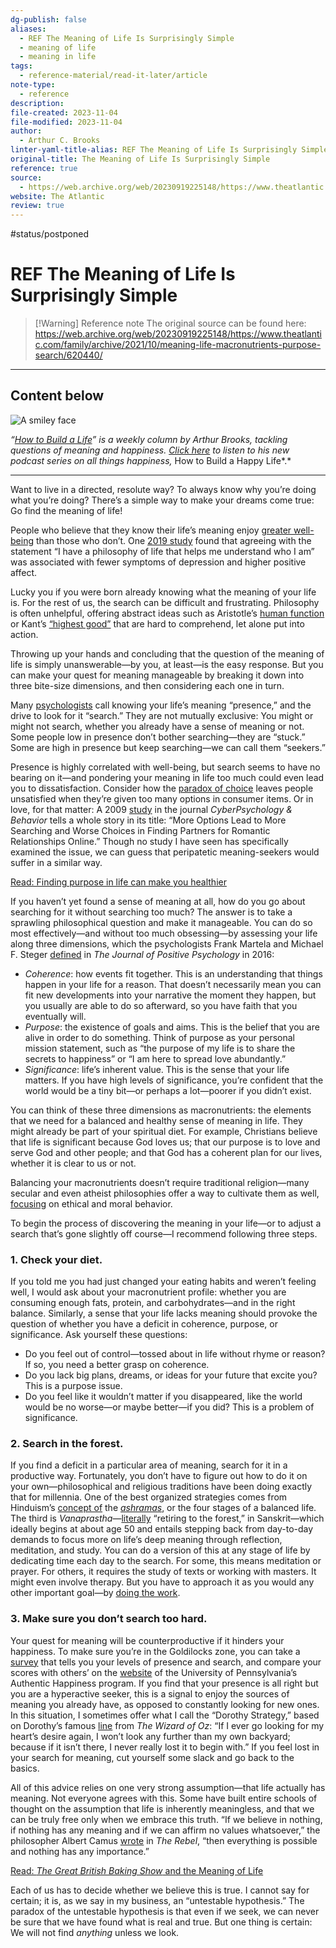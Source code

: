 ```yaml
---
dg-publish: false
aliases:
  - REF The Meaning of Life Is Surprisingly Simple
  - meaning of life
  - meaning in life
tags:
  - reference-material/read-it-later/article
note-type:
  - reference
description: 
file-created: 2023-11-04
file-modified: 2023-11-04
author:
  - Arthur C. Brooks
linter-yaml-title-alias: REF The Meaning of Life Is Surprisingly Simple
original-title: The Meaning of Life Is Surprisingly Simple
reference: true
source:
  - https://web.archive.org/web/20230919225148/https://www.theatlantic.com/family/archive/2021/10/meaning-life-macronutrients-purpose-search/620440/
website: The Atlantic
review: true
---
```

 #status/postponed  

# REF The Meaning of Life Is Surprisingly Simple

> [!Warning] Reference note
> The original source can be found here: https://web.archive.org/web/20230919225148/https://www.theatlantic.com/family/archive/2021/10/meaning-life-macronutrients-purpose-search/620440/

---

## Content below

![A smiley face](Reference%20Materials/Clippings/A%20smiley%20face.jpg)

*“[How to Build a Life](https://web.archive.org/web/20230919225148/https://www.theatlantic.com/projects/how-build-life/)***”* is a weekly column by Arthur Brooks, tackling questions of meaning and happiness. [Click here](https://web.archive.org/web/20230919225148/https://www.theatlantic.com/happy) to listen to his new podcast series on all things happiness,* How to Build a Happy Life*.*

---

Want to live in a directed, resolute way? To always know why you’re doing what you’re doing? There’s a simple way to make your dreams come true: Go find the meaning of life!

People who believe that they know their life’s meaning enjoy [greater well-being](https://web.archive.org/web/20230919225148/https://books.google.com/books?hl=en&lr=&id=Tv_3DQAAQBAJ&oi=fnd&pg=PA75&dq=purpose+in+life+and+wellbeing&ots=sLpSYXdDxl&sig=keJ1dhj9uonHCPR9MDFbhAQh9GA#v=onepage&q=purpose%20in%20life%20and%20wellbeing&f=false) than those who don’t. One [2019 study](https://web.archive.org/web/20230919225148/https://link.springer.com/article/10.1007/s10902-019-00212-9) found that agreeing with the statement “I have a philosophy of life that helps me understand who I am” was associated with fewer symptoms of depression and higher positive affect.

Lucky you if you were born already knowing what the meaning of your life is. For the rest of us, the search can be difficult and frustrating. Philosophy is often unhelpful, offering abstract ideas such as Aristotle’s [human function](https://web.archive.org/web/20230919225148/https://oxford.universitypressscholarship.com/view/10.1093/acprof:oso/9780199552733.001.0001/acprof-9780199552733-chapter-5) or Kant’s [“highest good”](https://web.archive.org/web/20230919225148/https://onlinelibrary.wiley.com/doi/full/10.1111/phil.12228) that are hard to comprehend, let alone put into action.

Throwing up your hands and concluding that the question of the meaning of life is simply unanswerable—by you, at least—is the easy response. But you can make your quest for meaning manageable by breaking it down into three bite-size dimensions, and then considering each one in turn.

Many [psychologists](https://web.archive.org/web/20230919225148/https://psycnet.apa.org/record/2006-00626-008) call knowing your life’s meaning “presence,” and the drive to look for it “search.” They are not mutually exclusive: You might or might not search, whether you already have a sense of meaning or not. Some people low in presence don’t bother searching—they are “stuck.” Some are high in presence but keep searching—we can call them “seekers.”

Presence is highly correlated with well-being, but search seems to have no bearing on it—and pondering your meaning in life too much could even lead you to dissatisfaction. Consider how the [paradox of choice](https://web.archive.org/web/20230919225148/https://www.cs.bgu.ac.il/~ehv192/wiki.files/Choice_is_Demotivating%20Can%20one%20desire%20too%20much%20%20.pdf) leaves people unsatisfied when they’re given too many options in consumer items. Or in love, for that matter: A 2009 [study](https://web.archive.org/web/20230919225148/https://pubmed.ncbi.nlm.nih.gov/19250015/) in the journal *CyberPsychology & Behavior* tells a whole story in its title: “More Options Lead to More Searching and Worse Choices in Finding Partners for Romantic Relationships Online.” Though no study I have seen has specifically examined the issue, we can guess that peripatetic meaning-seekers would suffer in a similar way.

[Read: Finding purpose in life can make you healthier](https://web.archive.org/web/20230919225148/https://www.theatlantic.com/health/archive/2014/11/live-on-purpose/382252/)

If you haven’t yet found a sense of meaning at all, how do you go about searching for it without searching too much? The answer is to take a sprawling philosophical question and make it manageable. You can do so most effectively—and without too much obsessing—by assessing your life along three dimensions, which the psychologists Frank Martela and Michael F. Steger [defined](https://web.archive.org/web/20230919225148/https://psycnet.apa.org/record/2016-30427-009) in *The* *Journal of Positive Psychology* in 2016:

-   *Coherence*: how events fit together. This is an understanding that things happen in your life for a reason. That doesn’t necessarily mean you can fit new developments into your narrative the moment they happen, but you usually are able to do so afterward, so you have faith that you eventually will.
-   *Purpose*: the existence of goals and aims. This is the belief that you are alive in order to do something. Think of purpose as your personal mission statement, such as “the purpose of my life is to share the secrets to happiness” or “I am here to spread love abundantly.”
-   *Significance*: life’s inherent value. This is the sense that your life matters. If you have high levels of significance, you’re confident that the world would be a tiny bit—or perhaps a lot—poorer if you didn’t exist.

You can think of these three dimensions as macronutrients: the elements that we need for a balanced and healthy sense of meaning in life. They might already be part of your spiritual diet. For example, Christians believe that life is significant because God loves us; that our purpose is to love and serve God and other people; and that God has a coherent plan for our lives, whether it is clear to us or not.

Balancing your macronutrients doesn’t require traditional religion—many secular and even atheist philosophies offer a way to cultivate them as well, [focusing](https://web.archive.org/web/20230919225148/https://www.researchgate.net/publication/312443805_Ethics_Secular_and_Religious_An_Evolved-Cognitive_Analysis) on ethical and moral behavior.

To begin the process of discovering the meaning in your life—or to adjust a search that’s gone slightly off course—I recommend following three steps.

### 1\. Check your diet.

If you told me you had just changed your eating habits and weren’t feeling well, I would ask about your macronutrient profile: whether you are consuming enough fats, protein, and carbohydrates—and in the right balance. Similarly, a sense that your life lacks meaning should provoke the question of whether you have a deficit in coherence, purpose, or significance. Ask yourself these questions:

-   Do you feel out of control—tossed about in life without rhyme or reason? If so, you need a better grasp on coherence.
-   Do you lack big plans, dreams, or ideas for your future that excite you? This is a purpose issue.
-   Do you feel like it wouldn’t matter if you disappeared, like the world would be no worse—or maybe better—if you did? This is a problem of significance.

### 2\. Search in the forest.

If you find a deficit in a particular area of meaning, search for it in a productive way. Fortunately, you don’t have to figure out how to do it on your own—philosophical and religious traditions have been doing exactly that for millennia. One of the best organized strategies comes from Hinduism’s [concept of](https://web.archive.org/web/20230919225148/https://www.ncbi.nlm.nih.gov/pmc/articles/PMC3705698/) the [*ashramas*](https://web.archive.org/web/20230919225148/https://www.hinduamerican.org/blog/what-are-the-four-stages-of-hindu-life/?utm_source=google&utm_medium=cpc&gclid=CjwKCAjwj8eJBhA5EiwAg3z0m-pLk_PzzSGDdzDC2wk2BbQ5mhP8ylC87Vpue_Mt1-vl2UHKRAMCUxoCP2UQAvD_BwE), or the four stages of a balanced life. The third is *Vanaprastha*—[literally](https://web.archive.org/web/20230919225148/https://www.yogapedia.com/definition/5509/vanaprastha) “retiring to the forest,” in Sanskrit—which ideally begins at about age 50 and entails stepping back from day-to-day demands to focus more on life’s deep meaning through reflection, meditation, and study. You can do a version of this at any stage of life by dedicating time each day to the search. For some, this means meditation or prayer. For others, it requires the study of texts or working with masters. It might even involve therapy. But you have to approach it as you would any other important goal—by [doing the work](https://web.archive.org/web/20230919225148/https://www.theatlantic.com/family/archive/2021/04/working-wishing-happiness/618664/).

### 3\. Make sure you don’t search too hard.

Your quest for meaning will be counterproductive if it hinders your happiness. To make sure you’re in the Goldilocks zone, you can take a [survey](https://web.archive.org/web/20230919225148/http://www.michaelfsteger.com/?page_id=13) that tells you your levels of presence and search, and compare your scores with others’ on the [website](https://web.archive.org/web/20230919225148/https://www.authentichappiness.sas.upenn.edu/) of the University of Pennsylvania’s Authentic Happiness program. If you find that your presence is all right but you are a hyperactive seeker, this is a signal to enjoy the sources of meaning you already have, as opposed to constantly looking for new ones. In this situation, I sometimes offer what I call the “Dorothy Strategy,” based on Dorothy’s famous [line](https://web.archive.org/web/20230919225148/https://americanhistory.si.edu/blog/dorothys-own-backyard) from *The Wizard of Oz*: “If I ever go looking for my heart’s desire again, I won’t look any further than my own backyard; because if it isn’t there, I never really lost it to begin with.” If you feel lost in your search for meaning, cut yourself some slack and go back to the basics.

All of this advice relies on one very strong assumption—that life actually has meaning. Not everyone agrees with this. Some have built entire schools of thought on the assumption that life is inherently meaningless, and that we can be truly free only when we embrace this truth. “If we believe in nothing, if nothing has any meaning and if we can affirm no values whatsoever,” the philosopher Albert Camus [wrote](https://web.archive.org/web/20230919225148/https://www.google.com/books/edition/The_Rebel/t_3yQrhdxwUC?hl=en&gbpv=1&printsec=frontcover) in *The Rebel*, “then everything is possible and nothing has any importance.”

[Read: *The Great British Baking Show* and the Meaning of Life](https://web.archive.org/web/20230919225148/https://www.theatlantic.com/ideas/archive/2020/10/great-british-baking-show-and-meaning-life/607114/)

Each of us has to decide whether we believe this is true. I cannot say for certain; it is, as we say in my business, an “untestable hypothesis.” The paradox of the untestable hypothesis is that even if we seek, we can never be sure that we have found what is real and true. But one thing is certain: We will not find *anything* unless we look.
